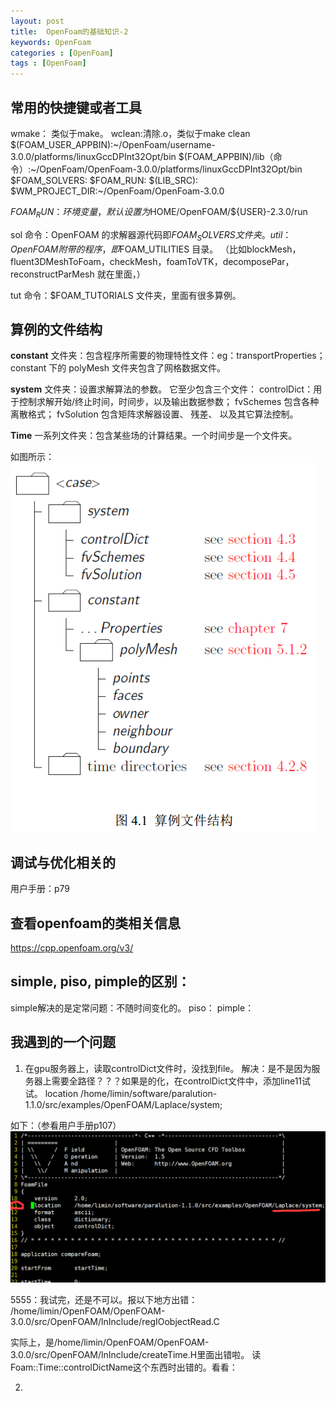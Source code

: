 ```yaml
---
layout: post
title:  OpenFoam的基础知识-2
keywords: OpenFoam
categories : [OpenFoam]
tags : [OpenFoam]
---
```



## 常用的快捷键或者工具
wmake： 类似于make。
wclean:清除.o，类似于make clean
$(FOAM_USER_APPBIN):~/OpenFoam/username-3.0.0/platforms/linuxGccDPInt32Opt/bin
$(FOAM_APPBIN)/lib（命令）:~/OpenFoam/OpenFoam-3.0.0/platforms/linuxGccDPInt32Opt/bin
$FOAM_SOLVERS:
$FOAM_RUN:
$(LIB_SRC):
$WM_PROJECT_DIR:~/OpenFoam/OpenFoam-3.0.0

$FOAM_RUN：环境变量，默认设置为$HOME/OpenFOAM/${USER}-2.3.0/run


sol 命令：OpenFOAM 的求解器源代码即$FOAM_SOLVERS文件夹。
util ：OpenFOAM 附带的程序，即$FOAM_UTILITIES 目录。
（比如blockMesh，fluent3DMeshToFoam，checkMesh，foamToVTK，decomposePar，reconstructParMesh 就在里面，）

tut 命令：$FOAM_TUTORIALS 文件夹，里面有很多算例。

## 算例的文件结构
**constant** 文件夹：包含程序所需要的物理特性文件：eg：transportProperties；
constant 下的 polyMesh 文件夹包含了网格数据文件。

**system** 文件夹：设置求解算法的参数。 它至少包含三个文件： 
controlDict：用于控制求解开始/终止时间，时间步，以及输出数据参数； 
fvSchemes 包含各种离散格式； 
fvSolution 包含矩阵求解器设置、 残差、 以及其它算法控制。

**Time** 一系列文件夹：包含某些场的计算结果。一个时间步是一个文件夹。

如图所示：
![](/images/OpenFoam/basicKnowledge/example-file.png)

## 调试与优化相关的

用户手册：p79

## 查看openfoam的类相关信息

https://cpp.openfoam.org/v3/


## simple, piso, pimple的区别：
simple解决的是定常问题：不随时间变化的。
piso：
pimple：


## 我遇到的一个问题

1. 在gpu服务器上，读取controlDict文件时，没找到file。
解决：是不是因为服务器上需要全路径？？？如果是的化，在controlDict文件中，添加line11试试。
location  /home/limin/software/paralution-1.1.0/src/examples/OpenFOAM/Laplace/system; 

如下：（参看用户手册p107）
![](/images/OpenFoam/basicKnowledge/problem.png)
 

 5555：我试完，还是不可以。报以下地方出错：
 /home/limin/OpenFOAM/OpenFOAM-3.0.0/src/OpenFOAM/lnInclude/regIOobjectRead.C

 实际上，是/home/limin/OpenFOAM/OpenFOAM-3.0.0/src/OpenFOAM/lnInclude/createTime.H里面出错啦。
 读Foam::Time::controlDictName这个东西时出错的。看看：


2. 














